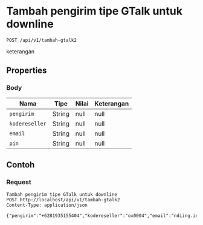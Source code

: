 # Tambah pengirim tipe GTalk untuk downline
```http
POST /api/v1/tambah-gtalk2
```
keterangan
## Properties
### Body
Nama | Tipe | Nilai | Keterangan
--- | --- | --- | ---
<code>pengirim</code> | String | null | null
<code>kodereseller</code> | String | null | null
<code>email</code> | String | null | null
<code>pin</code> | String | null | null
## Contoh
### Request
```http
Tambah pengirim tipe GTalk untuk downline
POST http://localhost/api/v1/tambah-gtalk2
Content-Type: application/json

{"pengirim":"+6281935155404","kodereseller":"ox0004","email":"ndiing.inc@gmail.com","pin":"1234"}
```
